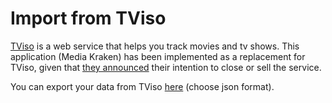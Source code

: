 # Import from TViso

[TViso](https://es.tviso.com) is a web service that helps you track movies and tv shows. This application (Media Kraken) has been implemented as a replacement for TViso, given that [they announced](https://blog.tviso.com/tenemos-que-hablar) their intention to close or sell the service.

You can export your data from TViso [here](https://es.tviso.com/my-settings/export-collection) (choose json format).
